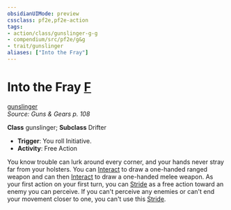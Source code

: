 ```yaml
---
obsidianUIMode: preview
cssclass: pf2e,pf2e-action
tags:
- action/class/gunslinger-g-g
- compendium/src/pf2e/g&g
- trait/gunslinger
aliases: ["Into the Fray"]
---
```

# Into the Fray [F](chapter-9-playing-the-game.md#Actions "Free Action")
[gunslinger](Reference/Rules/Traits/gunslinger-g-g.md "Gunslinger Class Trait")  
*Source: Guns & Gears p. 108*  

**Class** gunslinger; **Subclass** Drifter
- **Trigger**: You roll Initiative.
- **Activity**: Free Action

You know trouble can lurk around every corner, and your hands never stray far from your holsters. You can [Interact](interact.md) to draw a one-handed ranged weapon and can then [Interact](interact.md) to draw a one-handed melee weapon. As your first action on your first turn, you can [Stride](stride.md) as a free action toward an enemy you can perceive. If you can't perceive any enemies or can't end your movement closer to one, you can't use this [Stride](stride.md).